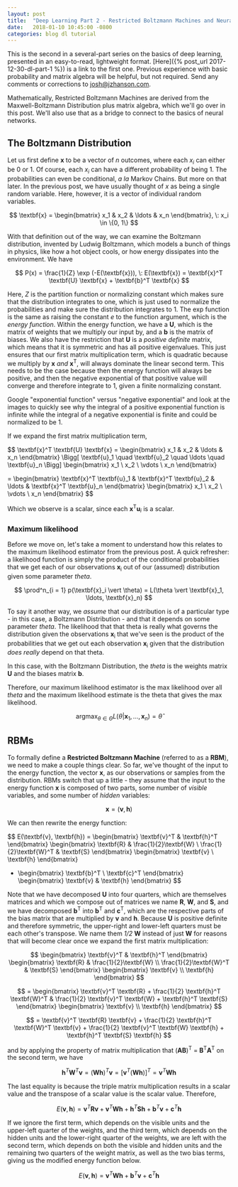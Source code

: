 ```yaml
---
layout: post
title:  "Deep Learning Part 2 - Restricted Boltzmann Machines and Neural Nets"
date:   2018-01-10 10:45:00 -0800
categories: blog dl tutorial
---
```

<script type="text/javascript" async
  src="https://cdn.mathjax.org/mathjax/latest/MathJax.js?config=TeX-MML-AM_CHTML">
</script>

This is the second in a several-part series on the basics of deep learning, presented in an easy-to-read, lightweight format. [Here]({% post_url 2017-12-30-dl-part-1 %}) is a link to the first one. Previous experience with basic probability and matrix algebra will be helpful, but not required. Send any comments or corrections to [josh@jzhanson.com](mailto:josh@jzhanson.com).

Mathematically, Restricted Boltzmann Machines are derived from the Maxwell-Boltzmann Distribution plus matrix algebra, which we'll go over in this post. We'll also use that as a bridge to connect to the basics of neural networks.

## The Boltzmann Distribution

Let us first define **x** to be a vector of *n* outcomes, where each *x<sub>i</sub>* can either be 0 or 1. Of course, each *x<sub>i</sub>* can have a different probability of being 1. The probabilities can even be conditional, *a la* Markov Chains. But more on that later. In the previous post, we have usually thought of *x* as being a single random variable. Here, however, it is a vector of individual random variables.

$$
  \textbf{x} = \begin{bmatrix} x_1  &  x_2  &  \ldots  &  x_n \end{bmatrix}, \: x_i \in \{0, 1\}
$$

With that definition out of the way, we can examine the Boltzmann distribution, invented by Ludwig Boltzmann, which models a bunch of things in physics, like how a hot object cools, or how energy dissipates into the environment. We have

$$
  P(x) = \frac{1}{Z} \exp (-E(\textbf{x})), \: E(\textbf{x}) = \textbf{x}^T \textbf{U} \textbf{x} + \textbf{b}^T \textbf{x}
$$

Here, *Z* is the partition function or normalizing constant which makes sure that the distribution integrates to one, which is just used to normalize the probabilities and make sure the distribution integrates to 1. The exp function is the same as raising the constant *e* to the function argument, which is the *energy function*. Within the energy function, we have a **U**, which is the matrix of weights that we multiply our input by, and a **b** is the matrix of biases. We also have the restriction that **U** is a *positive definite* matrix, which means that it is symmetric and has all positive eigenvalues. This just ensures that our first matrix multiplication term, which is quadratic because we multiply by **x** *and* **x**<sup>T</sup>, will always dominate the linear second term. This needs to be the case because then the energy function will always be positive, and then the negative exponential of that positive value will converge and therefore integrate to 1, given a finite normalizing constant.

Google "exponential function" versus "negative exponential" and look at the images to quickly see why the integral of a positive exponential function is infinite while the integral of a negative exponential is finite and could be normalized to be 1.


If we expand the first matrix multiplication term,

$$
  \textbf{x}^T \textbf{U} \textbf{x} =
  \begin{bmatrix} x_1  &  x_2  &  \ldots  &  x_n \end{bmatrix}
  \Bigg[ \textbf{u}_1  \quad  \textbf{u}_2  \quad  \ldots  \quad  \textbf{u}_n \Bigg]
  \begin{bmatrix} x_1 \\ x_2 \\ \vdots \\ x_n \end{bmatrix}

  = \begin{bmatrix} \textbf{x}^T \textbf{u}_1  &  \textbf{x}^T \textbf{u}_2  &  \ldots  &  \textbf{x}^T \textbf{u}_n \end{bmatrix}
  \begin{bmatrix} x_1 \\ x_2 \\ \vdots \\ x_n \end{bmatrix}
$$

Which we observe is a scalar, since each **x**<sup>T</sup>**u**<sub>*i*</sub> is a scalar.

### Maximum likelihood

Before we move on, let's take a moment to understand how this relates to the maximum likelihood estimator from the previous post. A quick refresher: a likelihood function is simply the product of the conditional probabilities that we get each of our observations **x**<sub>i</sub> out of our (assumed) distribution given some parameter *theta*.

$$
  \prod^n_{i = 1} p(\textbf{x}_i \vert \theta) = L(\theta \vert \textbf{x}_1, \ldots, \textbf{x}_n)
$$

To say it another way, we *assume* that our distribution is of a particular type - in this case, a Boltzmann Distribution - and that it depends on some parameter *theta*. The likelihood that that theta is really what governs the distribution given the observations **x**<sub>i</sub> that we've seen is the product of the probabilities that we get out each observation **x**<sub>i</sub> given that the distribution *does really* depend on that theta.

In this case, with the Boltzmann Distribution, the *theta* is the weights matrix **U** and the biases matrix **b**.

Therefore, our maximum likelihood estimator is the max likelihood over all *theta* and the maximum likelihood estimate is the theta that gives the max likelihood.

$$
  \text{argmax}_{\theta \in \Theta} L(\theta \vert \textbf{x}_1, \ldots, \textbf{x}_n) = \hat{\theta}
$$

## RBMs

To formally define a **Restricted Boltzmann Machine** (referred to as a **RBM**), we need to make a couple things clear. So far, we've thought of the input to the energy function, the vector **x**, as our observations or samples from the distribution. RBMs switch that up a little - they assume that the input to the energy function **x** is composed of two parts, some number of *visible* variables, and some number of *hidden* variables:

$$
  \textbf{x} = (\textbf{v}, \textbf{h})
$$

We can then rewrite the energy function:

$$
  E(\textbf{v}, \textbf{h}) = \begin{bmatrix} \textbf{v}^T  &  \textbf{h}^T \end{bmatrix}
  \begin{bmatrix} \textbf{R}  &  \frac{1}{2}\textbf{W} \\ \frac{1}{2}\textbf{W}^T  &  \textbf{S} \end{bmatrix}
  \begin{bmatrix} \textbf{v} \\ \textbf{h} \end{bmatrix}

  + \begin{bmatrix} \textbf{b}^T \\ \textbf{c}^T \end{bmatrix}
  \begin{bmatrix} \textbf{v}  &  \textbf{h} \end{bmatrix}
$$

Note that we have decomposed **U** into four quarters, which are themselves matrices and which we compose out of matrices we name **R**, **W**, and **S**, and we have decomposed **b**<sup>T</sup> into **b**<sup>T</sup> and **c**<sup>T</sup>, which are the respective parts of the bias matrix that are multiplied by **v** and **h**. Because **U** is positive definite and therefore symmetric, the upper-right and lower-left quarters must be each other's transpose. We name them *1/2* **W** instead of just **W** for reasons that will become clear once we expand the first matrix multiplication:

$$
  \begin{bmatrix} \textbf{v}^T  &  \textbf{h}^T \end{bmatrix}
  \begin{bmatrix} \textbf{R}  &  \frac{1}{2}\textbf{W} \\ \frac{1}{2}\textbf{W}^T  &  \textbf{S} \end{bmatrix}
  \begin{bmatrix} \textbf{v} \\ \textbf{h} \end{bmatrix}
$$

$$
  = \begin{bmatrix} \textbf{v}^T \textbf{R} + \frac{1}{2} \textbf{h}^T \textbf{W}^T  &  \frac{1}{2} \textbf{v}^T \textbf{W} + \textbf{h}^T \textbf{S} \end{bmatrix}
  \begin{bmatrix} \textbf{v} \\ \textbf{h} \end{bmatrix}
$$

$$
  = \textbf{v}^T \textbf{R} \textbf{v} + \frac{1}{2} \textbf{h}^T \textbf{W}^T \textbf{v} + \frac{1}{2} \textbf{v}^T \textbf{W} \textbf{h} + \textbf{h}^T \textbf{S} \textbf{h}
$$

and by applying the property of matrix multiplication that (**AB**)<sup>T</sup> = **B**<sup>T</sup>**A**<sup>T</sup> on the second term, we have

$$
  \textbf{h}^T \textbf{W}^T \textbf{v} = (\textbf{W} \textbf{h})^T \textbf{v} = [\textbf{v}^T (\textbf{W} \textbf{h})]^T = \textbf{v}^T \textbf{W} \textbf{h}
$$

The last equality is because the triple matrix multiplication results in a scalar value and the transpose of a scalar value is the scalar value. Therefore,

$$
  E(\textbf{v}, \textbf{h})= \textbf{v}^T \textbf{R} \textbf{v} + \textbf{v}^T \textbf{W} \textbf{h} + \textbf{h}^T \textbf{S} \textbf{h} + \textbf{b}^T \textbf{v} + \textbf{c}^T \textbf{h}
$$

If we ignore the first term, which depends on the visible units and the upper-left quarter of the weights, and the third term, which depends on the hidden units and the lower-right quarter of the weights, we are left with the second term, which depends on both the visible and hidden units and the remaining two quarters of the weight matrix, as well as the two bias terms, giving us the modified energy function below.

$$
  E(\textbf{v}, \textbf{h})= \textbf{v}^T \textbf{W} \textbf{h} + \textbf{b}^T \textbf{v} + \textbf{c}^T \textbf{h}
$$


